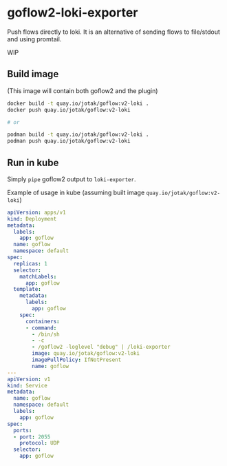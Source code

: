 # goflow2-loki-exporter

Push flows directly to loki. It is an alternative of sending flows to file/stdout and using promtail.

WIP

## Build image

(This image will contain both goflow2 and the plugin)

```bash
docker build -t quay.io/jotak/goflow:v2-loki .
docker push quay.io/jotak/goflow:v2-loki

# or

podman build -t quay.io/jotak/goflow:v2-loki .
podman push quay.io/jotak/goflow:v2-loki
```

## Run in kube

Simply `pipe` goflow2 output to `loki-exporter`.

Example of usage in kube (assuming built image `quay.io/jotak/goflow:v2-loki`)

```yaml
apiVersion: apps/v1
kind: Deployment
metadata:
  labels:
    app: goflow
  name: goflow
  namespace: default
spec:
  replicas: 1
  selector:
    matchLabels:
      app: goflow
  template:
    metadata:
      labels:
        app: goflow
    spec:
      containers:
      - command:
        - /bin/sh
        - -c
        - /goflow2 -loglevel "debug" | /loki-exporter
        image: quay.io/jotak/goflow:v2-loki
        imagePullPolicy: IfNotPresent
        name: goflow
---
apiVersion: v1
kind: Service
metadata:
  name: goflow
  namespace: default
  labels:
    app: goflow
spec:
  ports:
  - port: 2055
    protocol: UDP
  selector:
    app: goflow
```
